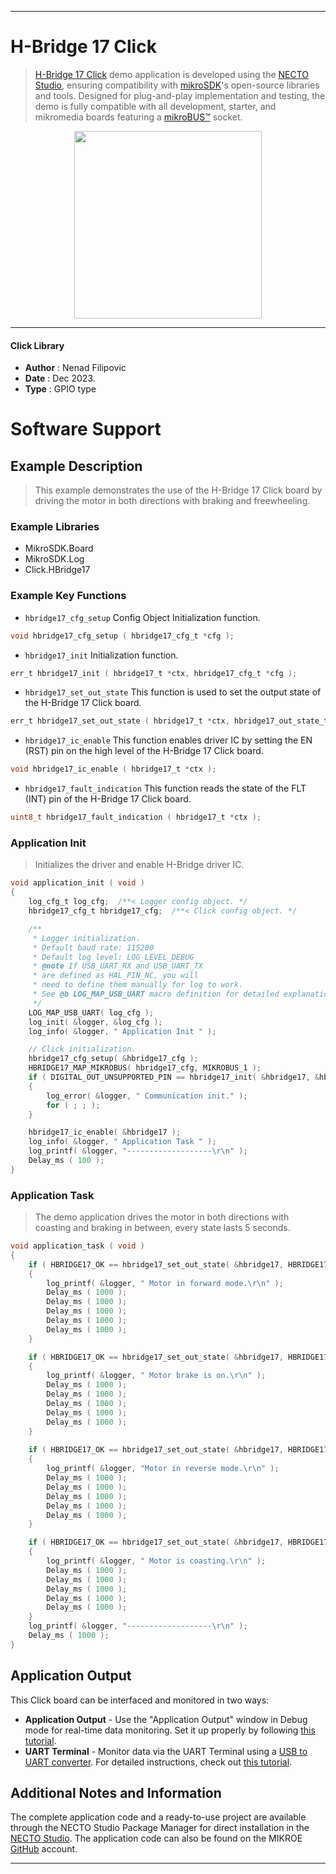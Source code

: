 
---
# H-Bridge 17 Click

> [H-Bridge 17 Click](https://www.mikroe.com/?pid_product=MIKROE-6051) demo application is developed using
the [NECTO Studio](https://www.mikroe.com/necto), ensuring compatibility with [mikroSDK](https://www.mikroe.com/mikrosdk)'s
open-source libraries and tools. Designed for plug-and-play implementation and testing, the demo is fully compatible with
all development, starter, and mikromedia boards featuring a [mikroBUS&trade;](https://www.mikroe.com/mikrobus) socket.

<p align="center">
  <img src="https://www.mikroe.com/?pid_product=MIKROE-6051&image=1" height=300px>
</p>

---

#### Click Library

- **Author**        : Nenad Filipovic
- **Date**          : Dec 2023.
- **Type**          : GPIO type

# Software Support

## Example Description

> This example demonstrates the use of the H-Bridge 17 Click board by
> driving the motor in both directions with braking and freewheeling. 

### Example Libraries

- MikroSDK.Board
- MikroSDK.Log
- Click.HBridge17

### Example Key Functions

- `hbridge17_cfg_setup` Config Object Initialization function.
```c
void hbridge17_cfg_setup ( hbridge17_cfg_t *cfg );
```

- `hbridge17_init` Initialization function.
```c
err_t hbridge17_init ( hbridge17_t *ctx, hbridge17_cfg_t *cfg );
```

- `hbridge17_set_out_state` This function is used to set the output state of the H-Bridge 17 Click board.
```c
err_t hbridge17_set_out_state ( hbridge17_t *ctx, hbridge17_out_state_t out_state );
```

- `hbridge17_ic_enable` This function enables driver IC by setting the EN (RST) pin on the high level of the H-Bridge 17 Click board.
```c
void hbridge17_ic_enable ( hbridge17_t *ctx );
```

- `hbridge17_fault_indication` This function reads the state of the FLT (INT) pin of the H-Bridge 17 Click board.
```c
uint8_t hbridge17_fault_indication ( hbridge17_t *ctx );
```

### Application Init

> Initializes the driver and enable H-Bridge driver IC.

```c
void application_init ( void ) 
{
    log_cfg_t log_cfg;  /**< Logger config object. */
    hbridge17_cfg_t hbridge17_cfg;  /**< Click config object. */

    /** 
     * Logger initialization.
     * Default baud rate: 115200
     * Default log level: LOG_LEVEL_DEBUG
     * @note If USB_UART_RX and USB_UART_TX 
     * are defined as HAL_PIN_NC, you will 
     * need to define them manually for log to work. 
     * See @b LOG_MAP_USB_UART macro definition for detailed explanation.
     */
    LOG_MAP_USB_UART( log_cfg );
    log_init( &logger, &log_cfg );
    log_info( &logger, " Application Init " );

    // Click initialization.
    hbridge17_cfg_setup( &hbridge17_cfg );
    HBRIDGE17_MAP_MIKROBUS( hbridge17_cfg, MIKROBUS_1 );
    if ( DIGITAL_OUT_UNSUPPORTED_PIN == hbridge17_init( &hbridge17, &hbridge17_cfg ) ) 
    {
        log_error( &logger, " Communication init." );
        for ( ; ; );
    }

    hbridge17_ic_enable( &hbridge17 );
    log_info( &logger, " Application Task " );
    log_printf( &logger, "-------------------\r\n" );
    Delay_ms ( 100 );
}
```

### Application Task

> The demo application drives the motor in both directions 
> with coasting and braking in between, every state lasts 5 seconds.

```c
void application_task ( void ) 
{
    if ( HBRIDGE17_OK == hbridge17_set_out_state( &hbridge17, HBRIDGE17_DRIVE_MOTOR_FORWARD ) )
    {
        log_printf( &logger, " Motor in forward mode.\r\n" );
        Delay_ms ( 1000 );
        Delay_ms ( 1000 );
        Delay_ms ( 1000 );
        Delay_ms ( 1000 );
        Delay_ms ( 1000 );
    }

    if ( HBRIDGE17_OK == hbridge17_set_out_state( &hbridge17, HBRIDGE17_DRIVE_MOTOR_BRAKE ) )
    {
        log_printf( &logger, " Motor brake is on.\r\n" );
        Delay_ms ( 1000 );
        Delay_ms ( 1000 );
        Delay_ms ( 1000 );
        Delay_ms ( 1000 );
        Delay_ms ( 1000 );
    }
    
    if ( HBRIDGE17_OK == hbridge17_set_out_state( &hbridge17, HBRIDGE17_DRIVE_MOTOR_REVERSE ) )
    {
        log_printf( &logger, "Motor in reverse mode.\r\n" );
        Delay_ms ( 1000 );
        Delay_ms ( 1000 );
        Delay_ms ( 1000 );
        Delay_ms ( 1000 );
        Delay_ms ( 1000 );
    }

    if ( HBRIDGE17_OK == hbridge17_set_out_state( &hbridge17, HBRIDGE17_DRIVE_MOTOR_FREEWHEEL ) )
    {
        log_printf( &logger, " Motor is coasting.\r\n" );
        Delay_ms ( 1000 );
        Delay_ms ( 1000 );
        Delay_ms ( 1000 );
        Delay_ms ( 1000 );
        Delay_ms ( 1000 );
    }
    log_printf( &logger, "-------------------\r\n" );
    Delay_ms ( 1000 );
}
```

## Application Output

This Click board can be interfaced and monitored in two ways:
- **Application Output** - Use the "Application Output" window in Debug mode for real-time data monitoring.
Set it up properly by following [this tutorial](https://www.youtube.com/watch?v=ta5yyk1Woy4).
- **UART Terminal** - Monitor data via the UART Terminal using
a [USB to UART converter](https://www.mikroe.com/click/interface/usb?interface*=uart,uart). For detailed instructions,
check out [this tutorial](https://help.mikroe.com/necto/v2/Getting%20Started/Tools/UARTTerminalTool).

## Additional Notes and Information

The complete application code and a ready-to-use project are available through the NECTO Studio Package Manager for 
direct installation in the [NECTO Studio](https://www.mikroe.com/necto). The application code can also be found on
the MIKROE [GitHub](https://github.com/MikroElektronika/mikrosdk_click_v2) account.

---
